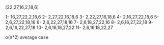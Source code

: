 [22,27,16,2,18,6]

1- 16,27,22,2,18,6
2- 2,27,22,16,18,6
3- 2,22,27,16,18,6
4- 2,16,27,22,18,6
5- 2,6,27,22,18,16
6- 2,6,22,27,18,16
7- 2,6,18,27,22,16
8- 2,6,16,27,22,18
9- 2,6,16,22,27,18
10- 2,6,16,18,27,22
11- 2,6,16,18,22,27

o(n*2) average case